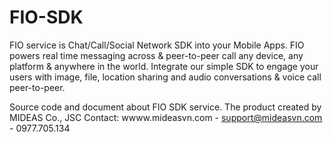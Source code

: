 # FIO-SDK
FIO service is Chat/Call/Social Network SDK into your Mobile Apps.
FIO powers real time messaging across & peer-to-peer call any device, any platform & anywhere in the world.
Integrate our simple SDK to engage your users with image, file, location sharing and audio conversations & voice call peer-to-peer.

Source code and document about FIO SDK service. The product created by MIDEAS Co., JSC
Contact: wwww.mideasvn.com - support@mideasvn.com - 0977.705.134
